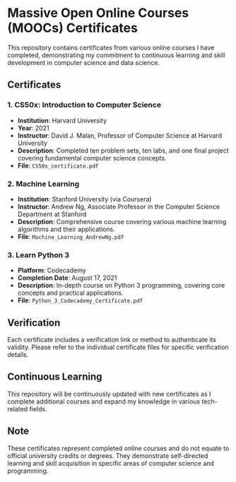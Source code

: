 # Massive Open Online Courses (MOOCs) Certificates

This repository contains certificates from various online courses I have completed, demonstrating my commitment to continuous learning and skill development in computer science and data science.

## Certificates

### 1. CS50x: Introduction to Computer Science
- **Institution**: Harvard University
- **Year**: 2021
- **Instructor**: David J. Malan, Professor of Computer Science at Harvard University
- **Description**: Completed ten problem sets, ten labs, and one final project covering fundamental computer science concepts.
- **File**: `CS50x_certificate.pdf`

### 2. Machine Learning
- **Institution**: Stanford University (via Coursera)
- **Instructor**: Andrew Ng, Associate Professor in the Computer Science Department at Stanford
- **Description**: Comprehensive course covering various machine learning algorithms and their applications.
- **File**: `Machine_Learning_AndrewNg.pdf`

### 3. Learn Python 3
- **Platform**: Codecademy
- **Completion Date**: August 17, 2021
- **Description**: In-depth course on Python 3 programming, covering core concepts and practical applications.
- **File**: `Python_3_Codecademy_Certificate.pdf`

## Verification

Each certificate includes a verification link or method to authenticate its validity. Please refer to the individual certificate files for specific verification details.

## Continuous Learning

This repository will be continuously updated with new certificates as I complete additional courses and expand my knowledge in various tech-related fields.

## Note

These certificates represent completed online courses and do not equate to official university credits or degrees. They demonstrate self-directed learning and skill acquisition in specific areas of computer science and programming.
